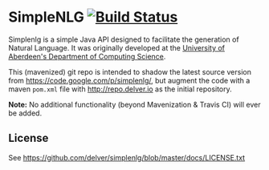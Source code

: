 SimpleNLG  [![Build Status](https://secure.travis-ci.org/delver/simplenlg.png)](http://travis-ci.org/delver/simplenlg)
=========

Simplenlg is a simple Java API designed to facilitate the generation of Natural
Language. It was originally developed at the
[University of Aberdeen's Department of Computing Science](http://www.csd.abdn.ac.uk/).

This (mavenized) git repo is intended to shadow the latest source version from
https://code.google.com/p/simplenlg/, but augment the code with a maven ```pom.xml``` file with
http://repo.delver.io as the initial repository.

**Note:** No additional functionality (beyond Mavenization & Travis CI) will ever be added.

License
-------
See https://github.com/delver/simplenlg/blob/master/docs/LICENSE.txt
